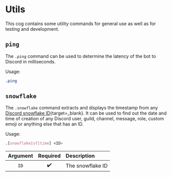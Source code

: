 # Utils

This cog contains some utility commands for general use as well as for testing and development.


## `ping`

The `.ping` command can be used to determine the latency of the bot to Discord in milliseconds.

Usage:

```css
.ping
```


## `snowflake`

The `.snowflake` command extracts and displays the timestamp from any [Discord snowflake ID](https://discord.com/developers/docs/reference#snowflakes){target=_blank}. It can be used to find out the date and time of creation of any Discord user, guild, channel, message, role, custom emoji or anything else that has an ID.

Usage:

```.css
.[snowflake|sf|time] <ID>
```

|Argument|Required|Description|
|:------:|:------:|:----------|
|`ID`|:heavy_check_mark:|The snowflake ID|
